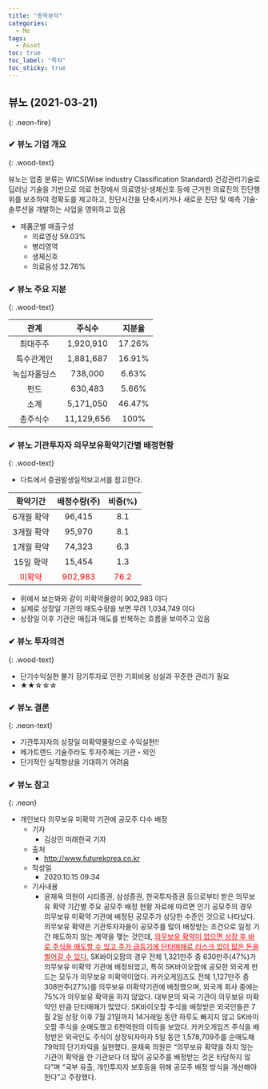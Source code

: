```yaml
---
title: "종목분석"
categories:
  - Me
tags:
  - Asset
toc: true
toc_label: "목차"
toc_sticky: true
---
```



## 뷰노 (2021-03-21)
{: .neon-fire}

### ✔ 뷰노 기업 개요
{: .wood-text}

뷰노는 업종 분류는 WICS(Wise Industry Classification Standard) 건강관리기술로 딥러닝 기술을 기반으로 의료 현장에서 의료영상·생체신호 등에 근거한 의료진의 진단행위를 보조하여 정확도를 제고하고, 진단시간을 단축시키거나 새로운 진단 및 예측 기술·솔루션을 개발하는 사업을 영위하고 있음

- 제품군별 매출구성
  - 의료영상 59.03%
  - 병리영역
  - 생체신호
  - 의료음성 32.76%


### ✔ 뷰노 주요 지분
{: .wood-text}

| 관계 | 주식수 | 지분율 |
| :---: | :---: | :---: |
| 최대주주 | 1,920,910 | 17.26% |
| 특수관계인 | 1,881,687‬ | 16.91% | 
| 녹십자홀딩스 | 738,000 | 6.63% |
| 펀드 | 630,483 | 5.66% |
| 소계 | 5,171,050 | 46.47% |
| 총주식수 | 11,129,656 | 100% |


### ✔ 뷰노 기관투자자 의무보유확약기간별 배정현황
{: .wood-text}


- 다트에서 증권발생실적보고서를 참고한다.

| 확약기간 | 배정수량(주) | 비중(%) |
| :---: | :---: | :---: |
| 6개월 확약 | 96,415 | 8.1 |
| 3개월 확약 | 95,970 | 8.1 |
| 1개월 확약 | 74,323 | 6.3 |
| 15일 확약 | 15,454 | 1.3 |
| <font color="red">미확약</font> | <font color="red">902,983</font> | <font color="red">76.2</font> |

- 위에서 보는봐와 같이 미확약물량이 902,983 이다
- 실제로 상장일 기관의 매도수량을 보면 무려 1,034,749 이다
- 상장일 이후 기관은 매집과 매도를 반복하는 흐름을 보여주고 있음

### ✔ 뷰노 투자의견
{: .wood-text}

- 단기수익실현 불가 장기투자로 인한 기회비용 상실과 꾸준한 관리가 필요
- ★★☆☆☆

### ✔ 뷰노 결론
{: .neon-text}

- 기관투자자의 상장일 미확약물량으로 수익실현!!
- 메가트렌드 기술주라도 투자주체는 기관・외인
- 단기적인 실적향상을 기대하기 어려움

### ✔ 뷰노 참고
{: .neon}

- 개인보다 의무보유 미확약 기관에 공모주 다수 배정
  - 기자
    - 김상민 미래한국 기자
  - 출처
    - http://www.futurekorea.co.kr
  - 작성일
    - 2020.10.15 09:34
  - 기사내용
    - 윤재옥 의원이 시티증권, 삼성증권, 한국투자증권 등으로부터 받은 의무보유 확약 기간별 주요 공모주 배정 현황 자료에 따르면 인기 공모주의 경우 의무보유 미확약 기관에 배정된 공모주가 상당한 수준인 것으로 나타났다. 의무보유 확약은 기관투자자들이 공모주를 많이 배정받는 조건으로 일정 기간 매도하지 않는 계약을 맺는 것인데, <font color="red"><u>의무보유 확약이 없으면 상장 후 바로 주식을 매도할 수 있고 주가 급등기에 단타매매로 리스크 없이 많은 돈을 벌어갈 수 있다.</u></font> SK바이오팜의 경우 전체 1,321만주 중 630만주(47%)가 의무보유 미확약 기관에 배정되었고, 특히 SK바이오팜에 공모한 외국계 펀드는 모두가 의무보유 미확약이었다. 카카오게임즈도 전체 1,127만주 중 308만주(27%)를 의무보유 미확약기관에 배정했으며, 외국계 회사 중에는 75%가 의무보유 확약을 하지 않았다.  대부분의 외국 기관이 의무보유 미확약인 만큼 단타매매가 많았다. SK바이오팜 주식을 배정받은 외국인들은 7월 2일 상장 이후 7월 21일까지 14거래일 동안 하루도 빠지지 않고 SK바이오팜 주식을 순매도했고 6천억원의 이득을 보았다.  카카오게임즈 주식을 배정받은 외국인도 주식이 상장되자마자 5일 동안 1,578,709주를 순매도해 79억의 단기차익을 실현했다. 윤재옥 의원은 “의무보유 확약을 하지 않는 기관이 확약을 한 기관보다 더 많이 공모주를 배정받는 것은 타당하지 않다”며 “국부 유출, 개인투자자 보호등을 위해 공모주 배정 방식을 개선해야 한다”고 주장했다.